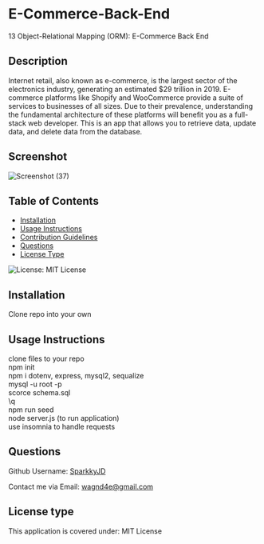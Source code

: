 # E-Commerce-Back-End
13 Object-Relational Mapping (ORM): E-Commerce Back End

## Description
Internet retail, also known as e-commerce, is the largest sector of the electronics industry, generating an estimated $29 trillion in 2019. E-commerce platforms like Shopify and WooCommerce provide a suite of services to businesses of all sizes. Due to their prevalence, understanding the fundamental architecture of these platforms will benefit you as a full-stack web developer. 
This is an app that allows you to retrieve data, update data, and delete data from the database.
## Screenshot
![Screenshot (37)](https://github.com/SparkkyJD/E-Commerce-Back-End/assets/127361245/cb816efe-3b5d-47c3-9e32-ecb8b6246f38)

## Table of Contents
- [Installation](#installation)
- [Usage Instructions](#usage-instructions)
- [Contribution Guidelines](#contribution-guidelines)
- [Questions](#questions)
- [License Type](#license-type)

![License: MIT License](https://img.shields.io/badge/License-MIT%20License-brightgreen.svg)




## Installation
Clone repo into your own

## Usage Instructions
clone files to your repo <br>
npm init <br>
npm i dotenv, express, mysql2, sequalize <br>
mysql -u root -p <br>
 scorce schema.sql <br>
 \q <br>
npm run seed <br>
node server.js (to run application) <br>
use insomnia to handle requests <br>

## Questions <a name="github"></a>
 Github Username: <a href="https://github.com/SparkkyJD">SparkkyJD</a>

Contact me via Email: wagnd4e@gmail.com
## License type <a name="license"></a>
This application is covered under: MIT License
